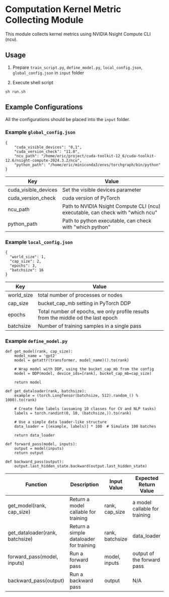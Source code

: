 # Computation Kernel Metric Collecting Module

This module collects kernel metrics using NVIDIA Nsight Compute CLI (ncu).

## Usage

1. Prepare `train_script.py`, `define_model.py`, `local_config.json`, `global_config.json` in `input` folder

2. Execute shell script
```
sh run.sh
```

## Example Configurations
All the configurations should be placed into the `input` folder.

### Example `global_config.json`
```
{
	"cuda_visible_devices": "0,1", 
	"cuda_version_check": "11.8",
	"ncu_path": "/home/eric/project/cuda-toolkit-12_6/cuda-toolkit-12.6/nsight-compute-2024.3.2/ncu",
	"python_path": "/home/eric/miniconda3/envs/torchgraph/bin/python"
}
```

|Key|Value|
|-|-|
|cuda_visible_devices| Set the visible devices parameter|
|cuda_version_check|cuda version of PyTorch|
|ncu_path|Path to NVIDIA Nsight Compute CLI (ncu) executable, can check with "which ncu"|
|python_path|Path to python executable, can check with "which python"|

### Example `local_config.json`
```
{
  "world_size": 1,
  "cap_size": 2,
  "epochs": 3,
  "batchsize": 16
}
```

|Key|Value|
|-|-|
|world_size|total number of processes or nodes|
|cap_size|bucket_cap_mb setting in PyTorch DDP|
|epochs|Total number of epochs, we only profile results from the middle od the last epoch|
|batchsize|Number of training samples in a single pass|

### Example `define_model.py`
```
def get_model(rank, cap_size):
    model_name = 'gpt2'
    model = getattr(transformer, model_name)().to(rank)
    
    # Wrap model with DDP, using the bucket_cap_mb from the config
    model = DDP(model, device_ids=[rank], bucket_cap_mb=cap_size)

    return model

def get_dataloader(rank, batchsize):
    example = (torch.LongTensor(batchsize, 512).random_() % 1000).to(rank)
    
    # Create fake labels (assuming 10 classes for CV and NLP tasks)
    labels = torch.randint(0, 10, (batchsize,)).to(rank)
    
    # Use a simple data loader-like structure
    data_loader = [(example, labels)] * 100  # Simulate 100 batches
    
    return data_loader

def forward_pass(model, inputs):
    output = model(inputs)
    return output

def backward_pass(output):
    output.last_hidden_state.backward(output.last_hidden_state)
```

|Function|Description|Input Value|Expected Return Value|
|-|-|-|-|
|get_model(rank, cap_size)|Return a model callable for training|rank, cap_size|a model callable for training|
|get_dataloader(rank, batchsize)|Return a simple dataloader for training|rank, batchsize|data_loader|a data loader for training|
|forward_pass(model, inputs)|Run a forward pass|model, inputs|output of the forward pass|
|backward_pass(output)|Run a backward pass|output|N/A|